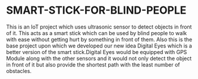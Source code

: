 # SMART-STICK-FOR-BLIND-PEOPLE
This is an IoT project which uses ultrasonic sensor to detect objects in front of it. This acts as a smart stick which can be used by blind people to walk with ease without getting hurt by something in front of them.  Also this is the base project upon which we developed our new idea Digital Eyes which is a better version of the smart stick.Digital Eyes would be equipped with GPS Module along with the other sensors and it would not only detect the object in front of it but also provide the shortest path with the least number of obstacles.
